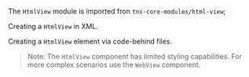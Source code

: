 
The `HtmlView` module is imported fron `tns-core-modules/html-view`;
<snippet id='html-view-require'/>
<snippet id='html-view-require-ts'/>

Creating a `HtmlView` in XML.
<snippet id='html-view-xml'/>

Creating a `HtmlView` element via code-behind files.
<snippet id='html-view-code-behind'/>
<snippet id='html-view-code-behind-ts'/>

> Note: The `HtmlView` component has limited styling capabilities. For more complex scenarios use the `WebView` component.

